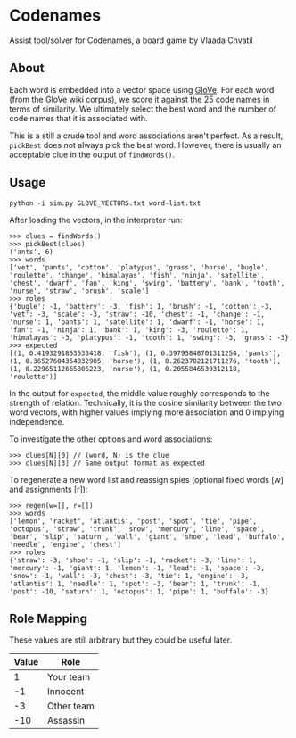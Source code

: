 # Codenames

Assist tool/solver for Codenames, a board game by Vlaada Chvatil

## About

Each word is embedded into a vector space using [GloVe](http://nlp.stanford.edu/projects/glove/). For each word (from the GloVe wiki corpus), we score it against the 25 code names in terms of similarity. We ultimately select the best word and the number of code names that it is associated with.

This is a still a crude tool and word associations aren't perfect. As a result, `pickBest` does not always pick the best word. However, there is usually an acceptable clue in the output of `findWords()`.

## Usage

```
python -i sim.py GLOVE_VECTORS.txt word-list.txt
```

After loading the vectors, in the interpreter run:

```
>>> clues = findWords()
>>> pickBest(clues)
('ants', 6)
>>> words
['vet', 'pants', 'cotton', 'platypus', 'grass', 'horse', 'bugle', 'roulette', 'change', 'himalayas', 'fish', 'ninja', 'satellite', 'chest', 'dwarf', 'fan', 'king', 'swing', 'battery', 'bank', 'tooth', 'nurse', 'straw', 'brush', 'scale']
>>> roles
{'bugle': -1, 'battery': -3, 'fish': 1, 'brush': -1, 'cotton': -3, 'vet': -3, 'scale': -3, 'straw': -10, 'chest': -1, 'change': -1, 'nurse': 1, 'pants': 1, 'satellite': 1, 'dwarf': -1, 'horse': 1, 'fan': -1, 'ninja': 1, 'bank': 1, 'king': -3, 'roulette': 1, 'himalayas': -3, 'platypus': -1, 'tooth': 1, 'swing': -3, 'grass': -3}
>>> expected
[(1, 0.4193291853533418, 'fish'), (1, 0.39795848701311254, 'pants'), (1, 0.36527604354032905, 'horse'), (1, 0.2623782121711276, 'tooth'), (1, 0.22965112665806223, 'nurse'), (1, 0.2055846539312118, 'roulette')]
```

In the output for `expected`, the middle value roughly corresponds to the strength of relation. Technically, it is the cosine similarity between the two word vectors, with higher values implying more association and 0 implying independence.

To investigate the other options and word associations:

```
>>> clues[N][0] // (word, N) is the clue
>>> clues[N][3] // Same output format as expected
```

To regenerate a new word list and reassign spies (optional fixed words [w] and assignments [r]):

```
>>> regen(w=[], r=[])
>>> words
['lemon', 'racket', 'atlantis', 'post', 'spot', 'tie', 'pipe', 'octopus', 'straw', 'trunk', 'snow', 'mercury', 'line', 'space', 'bear', 'slip', 'saturn', 'wall', 'giant', 'shoe', 'lead', 'buffalo', 'needle', 'engine', 'chest']
>>> roles
{'straw': -3, 'shoe': -1, 'slip': -1, 'racket': -3, 'line': 1, 'mercury': -1, 'giant': 1, 'lemon': -1, 'lead': -1, 'space': -3, 'snow': -1, 'wall': -3, 'chest': -3, 'tie': 1, 'engine': -3, 'atlantis': 1, 'needle': 1, 'spot': -3, 'bear': 1, 'trunk': -1, 'post': -10, 'saturn': 1, 'octopus': 1, 'pipe': 1, 'buffalo': -3}
```

## Role Mapping

These values are still arbitrary but they could be useful later.


|Value | Role|
|------|-----|
|1     |Your team|
|-1    |Innocent|
|-3    |Other team|
|-10   |Assassin|